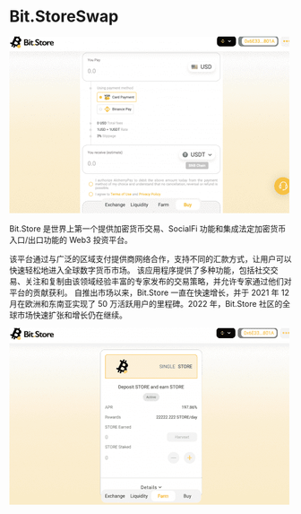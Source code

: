 # Bit.StoreSwap


![ing](ing.png)

<p>Bit.Store 是世界上第一个提供加密货币交易、SocialFi 功能和集成法定加密货币入口/出口功能的 Web3 投资平台。</p>
<p>该平台通过与广泛的区域支付提供商网络合作，支持不同的汇款方式，让用户可以快速轻松地进入全球数字货币市场。 该应用程序提供了多种功能，包括社交交易、关注和复制由该领域经验丰富的专家发布的交易策略，并允许专家通过他们对平台的贡献获利。 自推出市场以来，Bit.Store 一直在快速增长，并于 2021 年 12 月在欧洲和东南亚实现了 50 万活跃用户的里程碑。2022 年，Bit.Store 社区的全球市场快速扩张和增长仍在继续。 </p>

![omsd](omsd.png)
